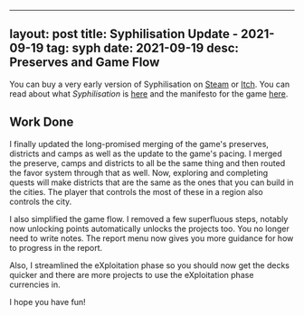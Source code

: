
---
layout: post
title: Syphilisation Update - 2021-09-19
tag: syph
date: 2021-09-19
desc: Preserves and Game Flow
---


You can buy a very early version of Syphilisation  on [Steam](https://store.steampowered.com/app/1712530/Nikhil_Murthys_Syphilisation/) or [Itch](https://whynotgames.itch.io/nikhil-murthys-syphilisation). You can read about what *Syphilisation* is [here](/blog/syph/announce) and the manifesto for the game [here](/blog/syph/newManifesto).

## Work Done

I finally updated the long-promised merging of the game's preserves, districts and camps as well as the update to the game's pacing. I merged the preserve, camps and districts to all be the same thing and then routed the favor system through that as well. Now, exploring and completing quests will make districts that are the same as the ones that you can build in the cities. The player that controls the most of these in a region also controls the city.


I also simplified the game flow. I removed a few superfluous steps, notably now unlocking points automatically unlocks the projects too. You no longer need to write notes. The report menu now gives you more guidance for how to progress in the report.


Also, I streamlined the eXploitation phase so you should now get the decks quicker and there are more projects to use the eXploitation phase currencies in.


I hope you have fun!

